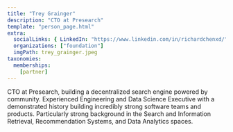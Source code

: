 ```yaml
---
title: "Trey Grainger"
description: "CTO at Presearch"
template: "person_page.html"
extra:
  socialLinks: { LinkedIn: "https://www.linkedin.com/in/richardchenxd/"}
  organizations: ["foundation"]
  imgPath: trey_grainger.jpeg
taxonomies:
  memberships:
    [partner]
---
```


CTO at Presearch, building a decentralized search engine powered by community. Experienced Engineering and Data Science Executive with a demonstrated history building incredibly strong software teams and products. Particularly strong background in the Search and Information Retrieval, Recommendation Systems, and Data Analytics spaces.